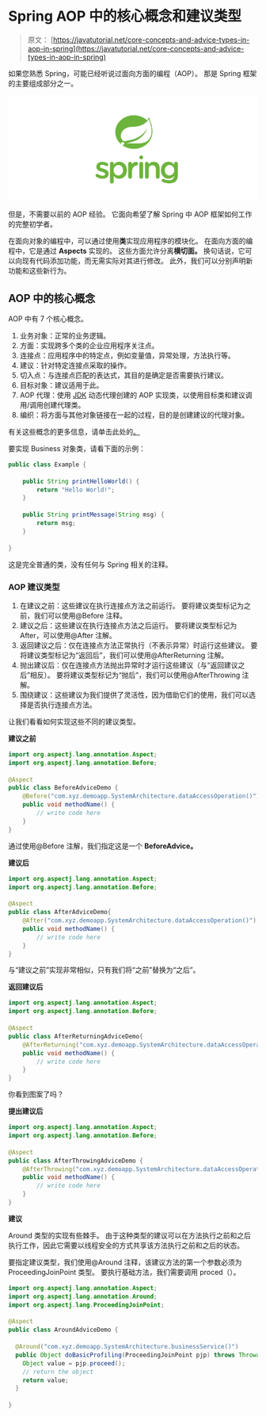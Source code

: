 # Spring AOP 中的核心概念和建议类型

> 原文： [https://javatutorial.net/core-concepts-and-advice-types-in-aop-in-spring](https://javatutorial.net/core-concepts-and-advice-types-in-aop-in-spring)

如果您熟悉 Spring，可能已经听说过面向方面的编程（AOP）。 那是 Spring 框架的主要组成部分之一。

![spring-featured-image](img/d2f73752d8ae931b119dec1eac866973.jpg)

但是，不需要以前的 AOP 经验。 它面向希望了解 Spring 中 AOP 框架如何工作的完整初学者。

在面向对象的编程中，可以通过使用**类**实现应用程序的模块化。 在面向方面的编程中，它是通过 **Aspects** 实现的。 这些方面允许分离**横切面。** 换句话说，它可以向现有代码添加功能，而无需实际对其进行修改。 此外，我们可以分别声明新功能和这些新行为。

## AOP 中的核心概念

AOP 中有 7 个核心概念。

1.  业务对象：正常的业务逻辑。
2.  方面：实现跨多个类的企业应用程序关注点。
3.  连接点：应用程序中的特定点，例如变量值，异常处理，方法执行等。
4.  建议：针对特定连接点采取的操作。
5.  切入点：与连接点匹配的表达式，其目的是确定是否需要执行建议。
6.  目标对象：建议适用于此。
7.  AOP 代理：使用 [JDK](https://javatutorial.net/install-java-8-jdk-on-ubuntu) 动态代理创建的 AOP 实现类，以使用目标类和建议调用/调用创建代理类。
8.  编织：将方面与其他对象链接在一起的过程，目的是创建建议的代理对象。

有关这些概念的更多信息，请单击此处的[。](https://www.journaldev.com/2583/spring-aop-example-tutorial-aspect-advice-pointcut-joinpoint-annotations)

要实现 Business 对象类，请看下面的示例：

```java
public class Example {

    public String printHelloWorld() {
        return "Hello World!";
    }

    public String printMessage(String msg) {
        return msg;
    }

}
```

这是完全普通的类，没有任何与 Spring 相关的注释。

### AOP 建议类型

1.  在建议之前：这些建议在执行连接点方法之前运行。 要将建议类型标记为之前，我们可以使用@Before 注释。
2.  建议之后：这些建议在执行连接点方法之后运行。 要将建议类型标记为 After，可以使用@After 注解。
3.  返回建议之后：仅在连接点方法正常执行（不表示异常）时运行这些建议。 要将建议类型标记为“返回后”，我们可以使用@AfterReturning 注解。
4.  抛出建议后：仅在连接点方法抛出异常时才运行这些建议（与“返回建议之后”相反）。 要将建议类型标记为“抛后”，我们可以使用@AfterThrowing 注解。
5.  围绕建议：这些建议为我们提供了灵活性，因为借助它们的使用，我们可以选择是否执行连接点方法。

让我们看看如何实现这些不同的建议类型。

**建议之前**

```java
import org.aspectj.lang.annotation.Aspect;
import org.aspectj.lang.annotation.Before;

@Aspect
public class BeforeAdviceDemo {
	@Before("com.xyz.demoapp.SystemArchitecture.dataAccessOperation()")
	public void methodName() {
		// write code here
	}
}
```

通过使用@Before 注解，我们指定这是一个 **BeforeAdvice。**

**建议后**

```java
import org.aspectj.lang.annotation.Aspect;
import org.aspectj.lang.annotation.Before;

@Aspect
public class AfterAdviceDemo{
	@After("com.xyz.demoapp.SystemArchitecture.dataAccessOperation()")
	public void methodName() {
		// write code here
	}
}
```

与“建议之前”实现非常相似，只有我们将“之前”替换为“之后”。

**返回建议后**

```java
import org.aspectj.lang.annotation.Aspect;
import org.aspectj.lang.annotation.Before;

@Aspect
public class AfterReturningAdviceDemo{
	@AfterReturning("com.xyz.demoapp.SystemArchitecture.dataAccessOperation()")
	public void methodName() {
		// write code here
	}
}
```

你看到图案了吗？

**提出建议后**

```java
import org.aspectj.lang.annotation.Aspect;
import org.aspectj.lang.annotation.Before;

@Aspect
public class AfterThrowingAdviceDemo {
	@AfterThrowing("com.xyz.demoapp.SystemArchitecture.dataAccessOperation()")
	public void methodName() {
		// write code here
	}
}
```

**建议**

Around 类型的实现有些棘手。 由于这种类型的建议可以在方法执行之前和之后执行工作，因此它需要以线程安全的方式共享该方法执行之前和之后的状态。

要指定建议类型，我们使用@Around 注释，该建议方法的第一个参数必须为 ProceedingJoinPoint 类型。 要执行基础方法，我们需要调用 proced（）。

```java
import org.aspectj.lang.annotation.Aspect;
import org.aspectj.lang.annotation.Around;
import org.aspectj.lang.ProceedingJoinPoint;

@Aspect
public class AroundAdviceDemo {

  @Around("com.xyz.demoapp.SystemArchitecture.businessService()")
  public Object doBasicProfiling(ProceedingJoinPoint pjp) throws Throwable {
    Object value = pjp.proceed();
	// return the object
    return value;
  }

}
```